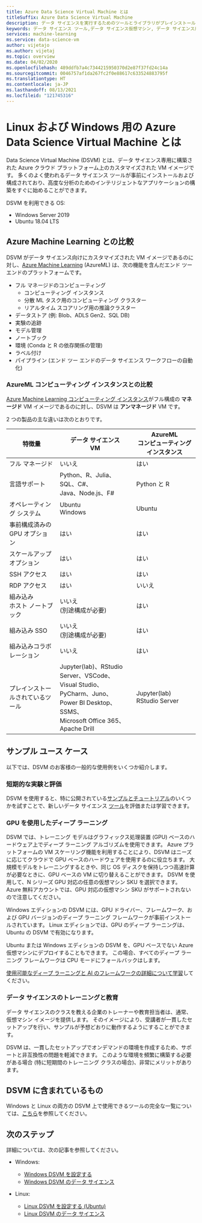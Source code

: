 ```yaml
---
title: Azure Data Science Virtual Machine とは
titleSuffix: Azure Data Science Virtual Machine
description: データ サイエンスを実行するためのツールとライブラリがプレインストール、構成されている、Azure クラウド プラットフォームで簡単に利用できる仮想マシン、Azure Data Science Virtual Machine の概要を紹介します。
keywords: データ サイエンス ツール,データ サイエンス仮想マシン, データ サイエンス用ツール, linux データ サイエンス
services: machine-learning
ms.service: data-science-vm
author: vijetajo
ms.author: vijetaj
ms.topic: overview
ms.date: 04/02/2020
ms.openlocfilehash: 489ddfb7a4c7344215950370d2e87f37fd24c14a
ms.sourcegitcommit: 0046757af1da267fc2f0e88617c633524883795f
ms.translationtype: HT
ms.contentlocale: ja-JP
ms.lasthandoff: 08/13/2021
ms.locfileid: "121745316"
---
```

# <a name="what-is-the-azure-data-science-virtual-machine-for-linux-and-windows"></a>Linux および Windows 用の Azure Data Science Virtual Machine とは

Data Science Virtual Machine (DSVM) とは、データ サイエンス専用に構築された Azure クラウド プラットフォーム上のカスタマイズされた VM イメージです。 多くのよく使われるデータ サイエンス ツールが事前にインストールおよび構成されており、高度な分析のためのインテリジェントなアプリケーションの構築をすぐに始めることができます。

DSVM を利用できる OS:

+ Windows Server 2019
+ Ubuntu 18.04 LTS

## <a name="comparison-with-azure-machine-learning"></a>Azure Machine Learning との比較

DSVM がデータ サイエンス向けにカスタマイズされた VM イメージであるのに対し、[Azure Machine Learning](../overview-what-is-azure-machine-learning.md) (AzureML) は、次の機能を含んだエンド ツー エンドのプラットフォームです。

+ フル マネージドのコンピューティング
  + コンピューティング インスタンス
  + 分散 ML タスク用のコンピューティング クラスター
  + リアルタイム スコアリング用の推論クラスター
+ データストア (例: Blob、ADLS Gen2、SQL DB)
+ 実験の追跡
+ モデル管理
+ ノートブック
+ 環境 (Conda と R の依存関係の管理)
+ ラベル付け
+ パイプライン (エンド ツー エンドのデータ サイエンス ワークフローの自動化)

### <a name="comparison-with-azureml-compute-instances"></a>AzureML コンピューティング インスタンスとの比較

[Azure Machine Learning コンピューティング インスタンス](../concept-compute-instance.md)がフル構成の __マネージド__ VM イメージであるのに対し、DSVM は __アンマネージド__ VM です。

2 つの製品の主な違いは次のとおりです。


|特徴量 |データ サイエンス<br>VM |AzureML<br>コンピューティング インスタンス  | 
|---------|---------|---------|
| フル マネージド | いいえ        | はい        |
|言語サポート     |  Python、R、Julia、SQL、C#、<br> Java、Node.js、F#       | Python と R        |
|オペレーティング システム     | Ubuntu<br>Windows         |    Ubuntu     |
|事前構成済みの GPU オプション     |  はい       |    はい     |
|スケールアップ オプション | はい | はい |
|SSH アクセス    | はい        |    はい     |
|RDP アクセス    | はい        |     いいえ    |
|組み込み<br>ホスト ノートブック     |   いいえ<br>(別途構成が必要)      |      はい   |
|組み込み SSO     | いいえ <br>(別途構成が必要)         |    はい     |
|組み込みコラボレーション     | いいえ         | はい        |
|プレインストールされているツール     |  Jupyter(lab)、RStudio Server、VSCode、<br> Visual Studio、PyCharm、Juno、<br>Power BI Desktop、SSMS、 <br>Microsoft Office 365、Apache Drill       |     Jupyter(lab)<br> RStudio Server   |

## <a name="sample-use-cases"></a>サンプル ユース ケース

以下では、DSVM のお客様の一般的な使用例をいくつか紹介します。

### <a name="short-term-experimentation-and-evaluation"></a>短期的な実験と評価

DSVM を使用すると、特に公開されている[サンプルとチュートリアル](./dsvm-samples-and-walkthroughs.md)のいくつかを試すことで、新しいデータ サイエンス [ツール](./tools-included.md)を評価または学習できます。

### <a name="deep-learning-with-gpus"></a>GPU を使用したディープ ラーニング

DSVM では、トレーニング モデルはグラフィックス処理装置 (GPU) ベースのハードウェア上でディープ ラーニング アルゴリズムを使用できます。 Azure プラットフォームの VM スケーリング機能を利用することにより、DSVM はニーズに応じてクラウドで GPU ベースのハードウェアを使用するのに役立ちます。 大規模モデルをトレーニングするときや、同じ OS ディスクを保持しつつ高速計算が必要なときに、GPU ベースの VM に切り替えることができます。 DSVM を使用して、N シリーズ GPU 対応の任意の仮想マシン SKU を選択できます。 Azure 無料アカウントでは、GPU 対応の仮想マシン SKU がサポートされないので注意してください。

Windows エディションの DSVM には、GPU ドライバー、フレームワーク、および GPU バージョンのディープ ラーニング フレームワークが事前インストールされています。 Linux エディションでは、GPU のディープ ラーニングは、Ubuntu の DSVM で有効になります。 

Ubuntu または Windows エディションの DSVM を、GPU ベースでない Azure 仮想マシンにデプロイすることもできます。 この場合、すべてのディープ ラーニング フレームワークは CPU モードにフォールバックはします。

[使用可能なディープ ラーニングと AI のフレームワークの詳細について学習](dsvm-tools-deep-learning-frameworks.md)してください。

### <a name="data-science-training-and-education"></a>データ サイエンスのトレーニングと教育

データ サイエンスのクラスを教える企業のトレーナーや教育担当者は、通常、仮想マシン イメージを提供します。 そのイメージにより、受講者が一貫したセットアップを行い、サンプルが予想どおりに動作するようにすることができます。

DSVM は、一貫したセットアップでオンデマンドの環境を作成するため、サポートと非互換性の問題を軽減できます。 このような環境を頻繁に構築する必要がある場合 (特に短期間のトレーニング クラスの場合)、非常にメリットがあります。


## <a name="whats-included-on-the-dsvm"></a>DSVM に含まれているもの

Windows と Linux の両方の DSVM 上で使用できるツールの完全な一覧については、[こちら](tools-included.md)を参照してください。

## <a name="next-steps"></a>次のステップ

詳細については、次の記事を参照してください。

+ Windows:
  + [Windows DSVM を設定する](provision-vm.md)
  + [Windows DSVM のデータ サイエンス](vm-do-ten-things.md)

+ Linux:
  + [Linux DSVM を設定する (Ubuntu)](dsvm-ubuntu-intro.md)
  + [Linux DSVM のデータ サイエンス](linux-dsvm-walkthrough.md)